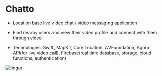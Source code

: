 # Chatto

- Location base live video chat / video messaging application

- Find nearby users and view their video profile and connect with them through video

- Technologies: Swift, MapKit, Core Location, AVFoundation, Agora API(for live video call), Firebase(real time database, storage, cloud functions, authentication)

![Imgur](https://i.imgur.com/we0jh8x.png)
